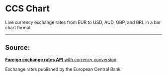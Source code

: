 # CCS Chart

Live currency exchange rates from EUR to USD, AUD, GBP, and BRL in a bar chart format

------

## Source: 

[**Foreign exchange rates API** with currency conversion](http://exchangeratesapi.io/)

Exchange rates published by the European Central Bank
